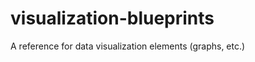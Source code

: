 # visualization-blueprints
A reference for data visualization elements (graphs, etc.)
              